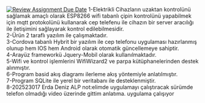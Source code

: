[![Review Assignment Due Date](https://classroom.github.com/assets/deadline-readme-button-24ddc0f5d75046c5622901739e7c5dd533143b0c8e959d652212380cedb1ea36.svg)](https://classroom.github.com/a/QA5O9x4M)
1-Elektrikli Cihazların uzaktan kontrolünü sağlamak amaçlı olarak ESP8266 wifi tabanlı çipin kontrolünü yapabilmek için mqtt protokolünü kullanarak cep telefenu ile cihazın bir server aracılığı ile iletişimini sağlayarak kontrol edilebilmesidir.</br>
2-Ürün 2 taraflı yazılım ile çalışmaktadır.</br>
3-Cordova tabanlı Hybrit bir yazılım ile cep telefonu uygulaması hazırlanmış olunup hem IOS hem Android olarak otomatik güncellemeye sahiptir.</br>
4-Arayüz frameworkü Jquery-Mobil olarak kullanılmaktadır.</br>
5-Wifi ve kontrol işlemlerini WifiWizard2 ve parpa kütüphanelerinden destek alınmıştır.</br>
6-Program basid akış diagramı ilerleme akış yöntemiyle anlatılmıştır.</br>
7-Program SQLite ile yerel bir veritabanı ile desteklenmiştir.</br>
8-202523017 Erda Deniz ALP
not:elimde uygulamayı çalıştıracak sürümde telefon olmadığı video üzerinde gittim anlatıma. uygulama çalışıyor
